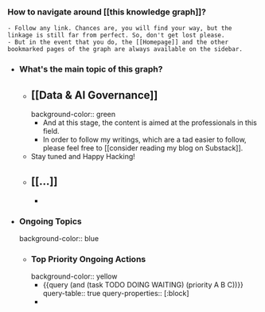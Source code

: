 ### How to navigate around [[this knowledge graph]]?
	- Follow any link. Chances are, you will find your way, but the linkage is still far from perfect. So, don't get lost please.
	- But in the event that you do, the [[Homepage]] and the other bookmarked pages of the graph are always available on the sidebar.
- ### What's the main topic of this graph?
	- ## [[Data & AI Governance]]
	  background-color:: green
		- And at this stage, the content is aimed at the professionals in this field.
		- In order to follow my writings, which are a tad easier to follow, please feel free to [[consider reading my blog on Substack]].
	- Stay tuned and Happy Hacking!
	- [[...]]
		-
		-
- ### Ongoing Topics
  background-color:: blue
	- ### Top Priority Ongoing Actions
	  background-color:: yellow
		- {{query (and (task TODO DOING WAITING) (priority A B C))}}
		  query-table:: true
		  query-properties:: [:block]
		-